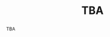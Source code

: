 ---
surname: Glazer
speaker: Itay Glazer
institution: University of Oxford
website: https://sites.google.com/view/itay-glazer
title: "TBA"
abstract: "TBA"
---